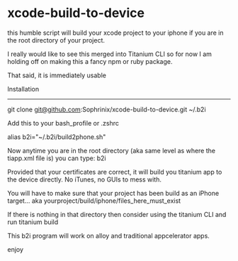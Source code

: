 xcode-build-to-device
=====================

this humble script will build your xcode project to your iphone if you are in the root directory of your project.


I really would like to see this merged into Titanium CLI so for now I am holding off on making this a fancy npm or ruby package.

That said, it is immediately usable


Installation
____________

   git clone git@github.com:Sophrinix/xcode-build-to-device.git ~/.b2i

Add this to your bash_profile or .zshrc
   
   alias b2i="~/.b2i/build2phone.sh"


Now anytime you are in the root directory (aka same level as where the tiapp.xml file is)
you can type:
  b2i

Provided that your certificates are correct, it will build you titanium app to the device directly. No iTunes, no GUIs to mess with.

You will have to make sure that your project has been build as an iPhone target... aka yourproject/build/iphone/files_here_must_exist

If there is nothing in that directory then consider using the titanium CLI and run
 		titanium build

This b2i program will work on alloy and traditional appcelerator apps.

enjoy
